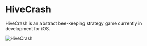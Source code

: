 # HiveCrash

HiveCrash is an abstract bee-keeping strategy game currently in development for iOS. 

![HiveCrash](https://user-images.githubusercontent.com/69108995/119959631-14d15a80-bf9c-11eb-821f-081b6ebfe88e.png)

